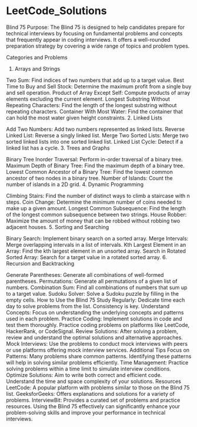 # LeetCode_Solutions
Blind 75 Purpose:
The Blind 75 is designed to help candidates prepare for technical interviews by focusing on fundamental problems and 
concepts that frequently appear in coding interviews. It offers a well-rounded preparation strategy by covering a wide range of topics and problem types.

Categories and Problems
1. Arrays and Strings

Two Sum: Find indices of two numbers that add up to a target value.
Best Time to Buy and Sell Stock: Determine the maximum profit from a single buy and sell operation.
Product of Array Except Self: Compute products of array elements excluding the current element.
Longest Substring Without Repeating Characters: Find the length of the longest substring without repeating characters.
Container With Most Water: Find the container that can hold the most water given height constraints.
2. Linked Lists

Add Two Numbers: Add two numbers represented as linked lists.
Reverse Linked List: Reverse a singly linked list.
Merge Two Sorted Lists: Merge two sorted linked lists into one sorted linked list.
Linked List Cycle: Detect if a linked list has a cycle.
3. Trees and Graphs

Binary Tree Inorder Traversal: Perform in-order traversal of a binary tree.
Maximum Depth of Binary Tree: Find the maximum depth of a binary tree.
Lowest Common Ancestor of a Binary Tree: Find the lowest common ancestor of two nodes in a binary tree.
Number of Islands: Count the number of islands in a 2D grid.
4. Dynamic Programming

Climbing Stairs: Find the number of distinct ways to climb a staircase with n steps.
Coin Change: Determine the minimum number of coins needed to make up a given amount.
Longest Common Subsequence: Find the length of the longest common subsequence between two strings.
House Robber: Maximize the amount of money that can be robbed without robbing two adjacent houses.
5. Sorting and Searching

Binary Search: Implement binary search on a sorted array.
Merge Intervals: Merge overlapping intervals in a list of intervals.
Kth Largest Element in an Array: Find the kth largest element in an unsorted array.
Search in Rotated Sorted Array: Search for a target value in a rotated sorted array.
6. Recursion and Backtracking

Generate Parentheses: Generate all combinations of well-formed parentheses.
Permutations: Generate all permutations of a given list of numbers.
Combination Sum: Find all combinations of numbers that sum up to a target value.
Sudoku Solver: Solve a Sudoku puzzle by filling in the empty cells.
How to Use the Blind 75
Study Regularly: Dedicate time each day to solve problems from the list. Consistency is key.
Understand Concepts: Focus on understanding the underlying concepts and patterns used in each problem.
Practice Coding: Implement solutions in code and test them thoroughly. Practice coding problems on platforms like LeetCode, HackerRank, or CodeSignal.
Review Solutions: After solving a problem, review and understand the optimal solutions and alternative approaches.
Mock Interviews: Use the problems to conduct mock interviews with peers or use platforms offering mock interview services.
Additional Tips
Focus on Patterns: Many problems share common patterns. Identifying these patterns will help in solving similar problems efficiently.
Time Management: Practice solving problems within a time limit to simulate interview conditions.
Optimize Solutions: Aim to write both correct and efficient code. Understand the time and space complexity of your solutions.
Resources
LeetCode: A popular platform with problems similar to those on the Blind 75 list.
GeeksforGeeks: Offers explanations and solutions for a variety of problems.
InterviewBit: Provides a curated set of problems and practice resources.
Using the Blind 75 effectively can significantly enhance your problem-solving skills and improve your performance in technical interviews.
